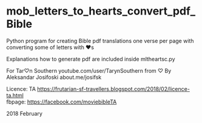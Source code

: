 # mob_letters_to_hearts_convert_pdf_Bible
Python program for creating Bible pdf translations one verse per page with converting some of letters with ❤s  
  
Explanations how to generate pdf are included inside mltheartsc.py  
  
For Tar♡n Southern youtube.com/user/TarynSouthern from ♡ By Aleksandar Josifoski about.me/josifsk  
  
Licence: TA https://frutarian-sf-travellers.blogspot.com/2018/02/licence-ta.html  
fbpage: https://facebook.com/moviebibleTA  
  
2018 February  



